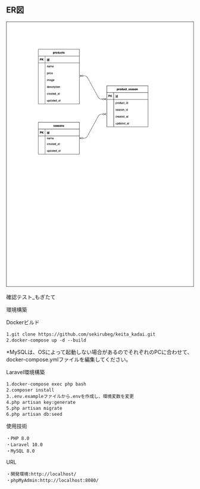 ## ER図
![ER図](ER.drawio.png)

確認テスト_もぎたて

環境構築

Dockerビルド

    1.git clone https://github.com/sekirubeg/keita_kadai.git
    2.docker-compose up -d --build

*MySQLは、OSによって起動しない場合があるのでそれぞれのPCに合わせて、docker-compose.ymlファイルを編集してください。

Laravel環境構築

    1.docker-compose exec php bash
    2.composer install
    3..env.exampleファイルから.envを作成し、環境変数を変更
    4.php artisan key:generate
    5.php artisan migrate
    6.php artisan db:seed

使用技術

    ・PHP 8.0
    ・Laravel 10.0
    ・MySQL 8.0

URL

    ・開発環境:http://localhost/
    ・phpMyAdmin:http://localhost:8080/
